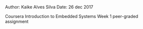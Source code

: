 Author: Kaike Alves Silva
Date: 26 dec 2017

Coursera
Introduction to Embedded Systems
Week 1 peer-graded assignment
